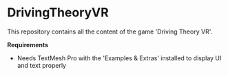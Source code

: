 # DrivingTheoryVR
This repository contains all the content of the game 'Driving Theory VR'.

**Requirements**
- Needs TextMesh Pro with the 'Examples & Extras' installed to display UI and text properly
